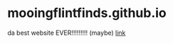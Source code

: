 # mooingflintfinds.github.io
da best website EVER!!!!!!!!! (maybe)
[link](https://mooingflintfinds.github.io/)
